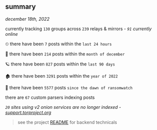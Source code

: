 
## summary
_december 18th, 2022_

currently tracking `130` groups across `239` relays & mirrors - _`91` currently online_

⏲ there have been `7` posts within the `last 24 hours`

🦈 there have been `214` posts within the `month of december`

🪐 there have been `827` posts within the `last 90 days`

🏚 there have been `3291` posts within the `year of 2022`

🦕 there have been `5577` posts `since the dawn of ransomwatch`

there are `67` custom parsers indexing posts

_`20` sites using v2 onion services are no longer indexed - [support.torproject.org](https://support.torproject.org/onionservices/v2-deprecation/)_

> see the project [README](https://github.com/joshhighet/ransomwatch#ransomwatch--) for backend technicals
